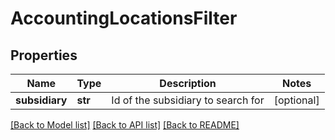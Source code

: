 # AccountingLocationsFilter


## Properties
Name | Type | Description | Notes
------------ | ------------- | ------------- | -------------
**subsidiary** | **str** | Id of the subsidiary to search for | [optional] 

[[Back to Model list]](../../README.md#documentation-for-models) [[Back to API list]](../../README.md#documentation-for-api-endpoints) [[Back to README]](../../README.md)


